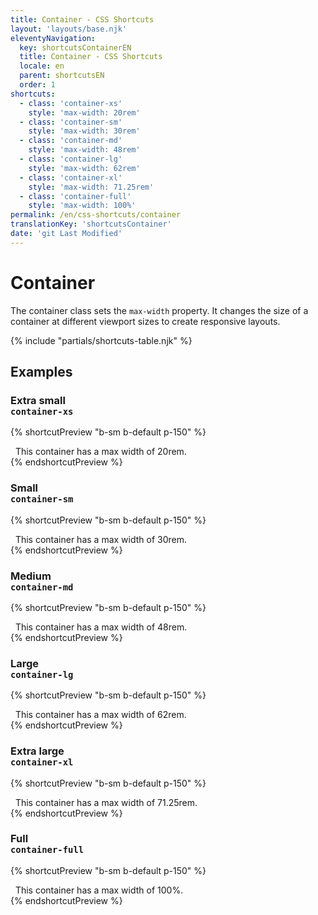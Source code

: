 ```yaml
---
title: Container - CSS Shortcuts
layout: 'layouts/base.njk'
eleventyNavigation:
  key: shortcutsContainerEN
  title: Container - CSS Shortcuts
  locale: en
  parent: shortcutsEN
  order: 1
shortcuts:
  - class: 'container-xs'
    style: 'max-width: 20rem'
  - class: 'container-sm'
    style: 'max-width: 30rem'
  - class: 'container-md'
    style: 'max-width: 48rem'
  - class: 'container-lg'
    style: 'max-width: 62rem'
  - class: 'container-xl'
    style: 'max-width: 71.25rem'
  - class: 'container-full'
    style: 'max-width: 100%'
permalink: /en/css-shortcuts/container
translationKey: 'shortcutsContainer'
date: 'git Last Modified'
---
```


# Container

The container class sets the `max-width` property. It changes the size of a container at different viewport sizes to create responsive layouts.

{% include "partials/shortcuts-table.njk" %}

## Examples

### Extra small<br/>`container-xs`

{% shortcutPreview "b-sm b-default p-150" %}

<div class="container-xs">
  This container has a max width of 20rem.
</div>
{% endshortcutPreview %}

### Small<br/>`container-sm`

{% shortcutPreview "b-sm b-default p-150" %}

<div class="container-sm">
  This container has a max width of 30rem.
</div>
{% endshortcutPreview %}

### Medium<br/>`container-md`

{% shortcutPreview "b-sm b-default p-150" %}

<div class="container-md">
  This container has a max width of 48rem.
</div>
{% endshortcutPreview %}

### Large<br/>`container-lg`

{% shortcutPreview "b-sm b-default p-150" %}

<div class="container-lg">
  This container has a max width of 62rem.
</div>
{% endshortcutPreview %}

### Extra large<br/>`container-xl`

{% shortcutPreview "b-sm b-default p-150" %}

<div class="container-xl">
  This container has a max width of 71.25rem.
</div>
{% endshortcutPreview %}

### Full<br/>`container-full`

{% shortcutPreview "b-sm b-default p-150" %}

<div class="container-full">
  This container has a max width of 100%.
</div>
{% endshortcutPreview %}
